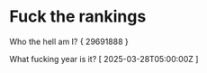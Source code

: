 # Fuck the rankings

Who the hell am I?
{ 29691888 }

What fucking year is it?
[ 2025-03-28T05:00:00Z ]

